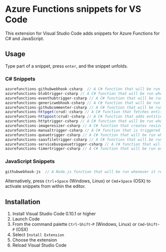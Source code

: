 # Azure Functions snippets for VS Code

This extension for Visual Studio Code adds snippets for Azure Functions for C# and JavaScript.

## Usage
Type part of a snippet, press `enter`, and the snippet unfolds.

### C\# Snippets
```csharp
azurefunctions-githubwebhook-csharp  // A C# function that will be run whenever it receives a GitHub webhook request
azurefunctions-blobtrigger-csharp // A C# function that will be run whenever a blob is added to a specified container
azurefunctions-eventhubtrigger-csharp // A C# function that will be run whenever an event hub receives a new event
azurefunctions-genericwebhook-csharp // A C# function that will be run whenever it receives a webhook request
azurefunctions-githubcommenter-csharp // A C# function that will be run whenever it receives a GitHub webhook request
azurefunctions-httpget(crud)-csharp // A C# function that fetches entities from a Storage Table when it receives an HTTP request
azurefunctions-httppost(crud)-csharp // A C# function that adds entities to a Storage Table when it receives an HTTP request
azurefunctions-httptrigger-csharp // A C# function that will be run whenever it receives an HTTP request
azurefunctions-imageresizer-csharp // A C# function that creates resized images whenever a blob is added to a specified container
azurefunctions-manualtrigger-csharp // A C# function that is triggered manually via the portal \"Run\" button
azurefunctions-queuetrigger-csharp // A C# function that will be run whenever a message is added to a specified Azure Storage queue
azurefunctions-saasfiletrigger-csharp // A C# function that will be run whenever a file is added to a SaaS provider.
azurefunctions-servicebusqueuetrigger-csharp // A C# function that will be run whenever a message is added to a specified Service Bus queue
azurefunctions-timertrigger-csharp // A C# function that will be run on a specified schedule
```

### JavaScript Snippets
```javascript
githubwebhook-js  // A Node.js function that will be run whenever it receives a GitHub webhook request
```

Alternatively, press `Ctrl`+`Space` (Windows, Linux) or `Cmd`+`Space` (OSX) to activate snippets from within the editor.

## Installation

1. Install Visual Studio Code 0.10.1 or higher
2. Launch Code
3. From the command palette `Ctrl`-`Shift`-`P` (Windows, Linux) or `Cmd`-`Shift`-`P` (OSX)
4. Select `Install Extension`
5. Choose the extension
6. Reload Visual Studio Code